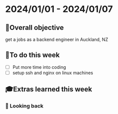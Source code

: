 # 2024/01/01 - 2024/01/07

## 🎯Overall objective
get a jobs as a backend engineer in Auckland, NZ

## 📝To do this week
- [ ] Put more time into coding
- [ ] setup ssh and nginx on linux machines

## 🎓Extras learned this week

### 🧭 Looking back
